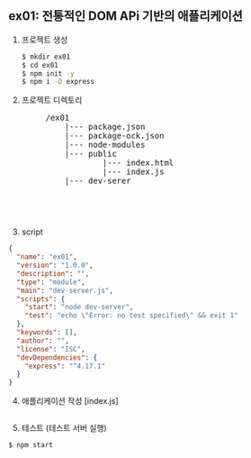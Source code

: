 ## ex01: 전통적인 DOM APi 기반의 애플리케이션
1. 프로젝트 생성
    ```bash
    $ mkdir ex01
    $ cd ex01
    $ npm init -y
    $ npm i -D express
    ```
2. 프로젝트 디렉토리
    <pre>
        /ex01
            |--- package.json
            |--- package-ock.json
            |--- node-modules
            |--- public
                    |--- index.html
                    |--- index.js
            |--- dev-serer
    <pre>

3. script
```json
{
  "name": "ex01",
  "version": "1.0.0",
  "description": "",
  "type": "module",
  "main": "dev-server.js",
  "scripts": {
    "start": "node dev-server",
    "test": "echo \"Error: no test specified\" && exit 1"
  },
  "keywords": [],
  "author": "",
  "license": "ISC",
  "devDependencies": {
    "express": "^4.17.1"
  }
}

```

4. 애플리케이션 작성
    [index.js]
    ```javascript
    
    ```
5. 테스트 (테스트 서버 실행)
``` bash
$ npm start
```